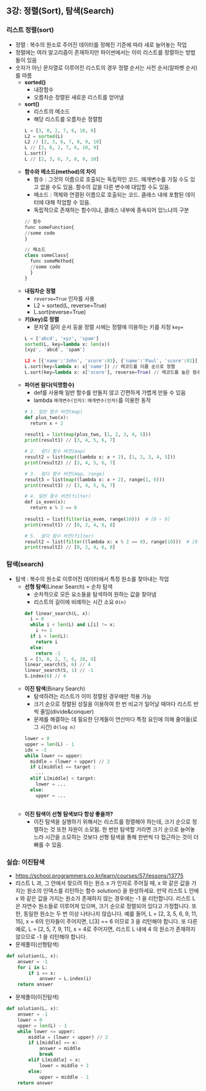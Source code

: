 ## 3강: 정렬(Sort), 탐색(Search)

### 리스트 정렬(sort)
* 정렬 : 복수의 원소로 주어진 데이터를 정해진 기준에 따라 새로 늘어놓는 작업
* 정렬에는 여러 알고리즘이 존재하지만 파이썬에서는 이미 리스트를 정렬하는 방법들이 있음
* 숫자가 아닌 문자열로 이루어진 리스트의 경우 정렬 순서는 사전 순서(알파벳 순서)를 따름
  * **sorted()**
    * 내장함수
    * 오름차순 정렬된 새로운 리스트를 얻어냄
  * **sort()**
    * 리스트의 메소드
    * 해당 리스트를 오름차순 정렬함
    ```python
    L = [3, 8, 2, 7, 6, 10, 9]
    L2 = sorted(L)
    L2 // [2, 3, 6, 7, 8, 9, 10]
    L // [3, 8, 2, 7, 6, 10, 9]
    L.sort()
    L // [2, 3, 6, 7, 8, 9, 10]
    ```  
  * **함수와 메소드(method)의 차이**
    * 함수 : 그것의 이름으로 호출되는 독립적인 코드. 매개변수를 가질 수도 있고 없을 수도 있음. 함수의 값을 다른 변수에 대입할 수도 있음.
    * 메소드 : 객체와 연결된 이름으로 호출되는 코드. 클래스 내에 포함된 데이터에 대해 작업할 수 있음.
    * 독립적으로 존재하는 함수이냐, 클래스 내부에 종속되어 있느냐의 구분 
    ```python
    // 함수
    func someFunction{
    //some code
    }

    // 메소드
    class someClass{
      func someMethod{
      //some code    
      }
    }
    ```
  * **내림차순 정렬**
    * `reverse=True` 인자를 사용
    *  L2 = sorted(L, reverse=True) 
    *  L.sort(reverse=True)
  * **키(key)로 정렬**
    * 문자열 길이 순서 등을 정렬 시에는 정렬에 이용하는 키를 지정 `key=`
    ```python
    L = ['abcd', 'xyz', 'spam']
    sorted(L, key=lambda x: len(x))
    [xyz', 'abcd', 'spam']
    
    L2 = [{'name':'John', 'score':83}, {'name':'Paul', 'score':92}]
    L.sort(key=lambda x: x['name']) // 레코드를 이름 순으로 정렬
    L.sort(key=lambda x: x['score'], reverse=True) // 레코드를 높은 점수 순으로 정렬
    ```
  * **파이썬 람다(익명함수)**
    * def를 사용해 일반 함수를 만들지 않고 간편하게 가볍게 만들 수 있음
    * lambda `매개변수(인자)`: `매개변수(인자)`를 이용한 동작
    ```python
    # 1. 일반 함수 버전(map)
    def plus_two(x):
      return x + 2
      
    result1 = list(map(plus_two, [1, 2, 3, 4, 5]))
    print(result1) // [3, 4, 5, 6, 7]
    
    # 2.  람다 함수 버전(map)
    result2 = list(map((lambda x: x + 2), [1, 2, 3, 4, 5]))
    print(result2) // [3, 4, 5, 6, 7]
    
    # 3.  람다 함수 버전(map, range)
    result3 = list(map((lambda x: x + 2), range(1, 6)))
    print(result3) // [3, 4, 5, 6, 7]
    
    # 4. 일반 함수 버전(filter)
    def is_even(x):
      return x % 2 == 0
      
    result1 = list(filter(is_even, range(10)))  # [0 ~ 9]
    print(result1) // [0, 2, 4, 6, 8]
    
    # 5.  람다 함수 버전(filter)
    result2 = list(filter((lambda x: x % 2 == 0), range(10)))  # [0 ~ 9]
    print(result2) // [0, 2, 4, 6, 8]
    ```
### 탐색(search)
* 탐색 : 복수의 원소로 이루어진 데이터에서 특정 원소를 찾아내는 작업
  * **선형 탐색**(Linear Search) = 순차 탐색
    * 순차적으로 모든 요소들을 탐색하여 원하는 값을 찾아냄
    * 리스트의 길이에 비례하는 시간 소요 `O(n)`  
    ```python
    def linear_search(L, x):
      i = 0
      while i < len(L) and L[i] != x:
        i += 1
      if i < len(L):
        return i
      else:
        return -1
    S = [3, 8, 2, 7, 6, 10, 9]
    linear_search(S, 6) // 4
    linear_search(S, 1) // -1
    S.index(6) // 4
    ```
  * **이진 탐색**(Binary Search)
    * 탐색하려는 리스트가 이미 정렬된 경우에만 적용 가능 
    * 크기 순으로 정렬된 성질을 이용하여 한 번 비교가 일어날 때마다 리스트 반씩 줄임(divide&conquer)
    * 문제를 해결하는 데 필요한 단계들이 연산마다 특정 요인에 의해 줄어듦(로그 시간) `O(log n)`
    ```python
    lower = 0
    upper = len(L) - 1
    idx = -1
    while lower <= upper:
      middle = (lower + upper) // 2
      if L[middle] == target :
        ...
      elif L[middle] < target:
        lower = ...
      else:
        upper = ...
     
    ```
  * **이진 탐색이 선형 탐색보다 항상 좋을까?**
    * 이진 탐색을 실행하기 위해서는 리스트를 정렬해야 하는데, 크기 순으로 정렬하는 것 또한 자원이 소모됨. 한 번만 탐색할 거라면 크기 순으로 늘어놓느라 시간을 소모하는 것보다 선형 탐색을 통해 한번씩 다 접근하는 것이 더 빠를 수 있음. 

### 실습: 이진탐색
* https://school.programmers.co.kr/learn/courses/57/lessons/13775
* 리스트 L 과, 그 안에서 찾으려 하는 원소 x 가 인자로 주어질 때, x 와 같은 값을 가지는 원소의 인덱스를 리턴하는 함수 solution() 을 완성하세요. 만약 리스트 L 안에 x 와 같은 값을 가지는 원소가 존재하지 않는 경우에는 -1 을 리턴합니다. 리스트 L 은 자연수 원소들로 이루어져 있으며, 크기 순으로 정렬되어 있다고 가정합니다. 또한, 동일한 원소는 두 번 이상 나타나지 않습니다. 예를 들어,
L = [2, 3, 5, 6, 9, 11, 15], x = 6의 인자들이 주어지면, L[3] == 6 이므로 3 을 리턴해야 합니다. 또 다른 예로, L = [2, 5, 7, 9, 11], x = 4로 주어지면, 리스트 L 내에 4 의 원소가 존재하지 않으므로 -1 을 리턴해야 합니다.
* 문제풀이(선형탐색)
```python
def solution(L, x):
    answer = -1
    for i in L:
        if i == x:
            answer = L.index(i)
    return answer
```
* 문제풀이(이진탐색)
```python
def solution(L, x):
    answer = -1
    lower = 0
    upper = len(L) - 1
    while lower <= upper:
        middle = (lower + upper) // 2
        if L[middle] == x:
            answer = middle
            break
        elif L[middle] < x:
            lower = middle + 1
        else:
            upper = middle - 1
    return answer
```
    
    
    
